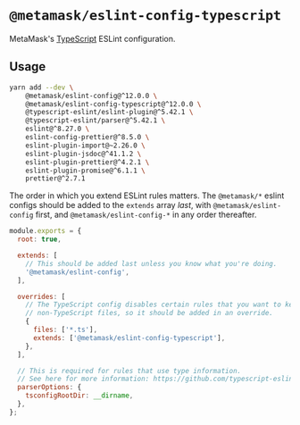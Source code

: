 # `@metamask/eslint-config-typescript`

MetaMask's [TypeScript](https://www.typescriptlang.org) ESLint configuration.

## Usage

```bash
yarn add --dev \
    @metamask/eslint-config@^12.0.0 \
    @metamask/eslint-config-typescript@^12.0.0 \
    @typescript-eslint/eslint-plugin@^5.42.1 \
    @typescript-eslint/parser@^5.42.1 \
    eslint@^8.27.0 \
    eslint-config-prettier@^8.5.0 \
    eslint-plugin-import@~2.26.0 \
    eslint-plugin-jsdoc@^41.1.2 \
    eslint-plugin-prettier@^4.2.1 \
    eslint-plugin-promise@^6.1.1 \
    prettier@^2.7.1
```

The order in which you extend ESLint rules matters.
The `@metamask/*` eslint configs should be added to the `extends` array _last_,
with `@metamask/eslint-config` first, and `@metamask/eslint-config-*` in any
order thereafter.

```js
module.exports = {
  root: true,

  extends: [
    // This should be added last unless you know what you're doing.
    '@metamask/eslint-config',
  ],

  overrides: [
    // The TypeScript config disables certain rules that you want to keep for
    // non-TypeScript files, so it should be added in an override.
    {
      files: ['*.ts'],
      extends: ['@metamask/eslint-config-typescript'],
    },
  ],

  // This is required for rules that use type information.
  // See here for more information: https://github.com/typescript-eslint/typescript-eslint/blob/master/docs/getting-started/linting/TYPED_LINTING.md
  parserOptions: {
    tsconfigRootDir: __dirname,
  },
};
```

